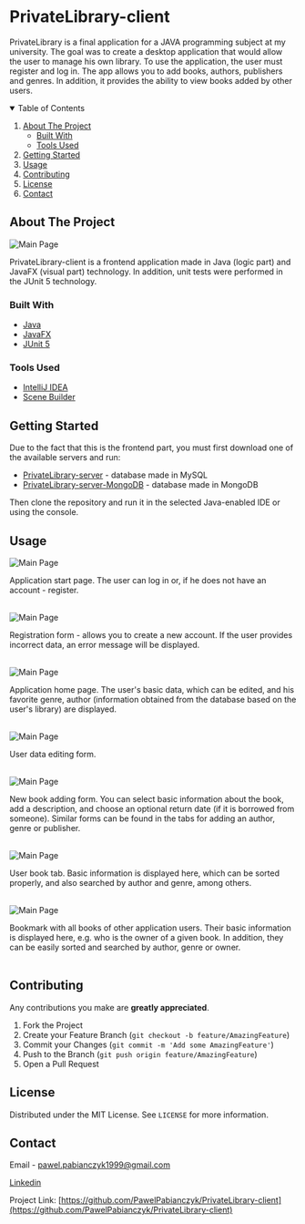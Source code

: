 # PrivateLibrary-client
PrivateLibrary is a final application for a JAVA programming subject at my university. The goal was to create a desktop application that would allow the user to manage his own library. To use the application, the user must register and log in. The app allows you to add books, authors, publishers and genres. In addition, it provides the ability to view books added by other users.

<details open="open">
  <summary>Table of Contents</summary>
  <ol>
    <li>
      <a href="#about-the-project">About The Project</a>
      <ul>
        <li><a href="#built-with">Built With</a></li>
        <li><a href="#tools-used">Tools Used</a></li>
      </ul>
    </li>
    <li>
      <a href="#getting-started">Getting Started</a>
    </li>
    <li><a href="#usage">Usage</a></li>
    <li><a href="#contributing">Contributing</a></li>
    <li><a href="#license">License</a></li>
    <li><a href="#contact">Contact</a></li>
  </ol>
</details>

## About The Project

![Main Page](/images/01.png)

PrivateLibrary-client is a frontend application made in Java (logic part) and JavaFX (visual part) technology. In addition, unit tests were performed in the JUnit 5 technology.

### Built With
* [Java](https://www.java.com/pl/)
* [JavaFX](https://openjfx.io/)
* [JUnit 5](https://junit.org/junit5/)

### Tools Used
* [IntelliJ IDEA](https://www.jetbrains.com/idea/)
* [Scene Builder](https://gluonhq.com/products/scene-builder/)

## Getting Started
Due to the fact that this is the frontend part, you must first download one of the available servers and run:
* [PrivateLibrary-server](https://github.com/PawelPabianczyk/PrivateLibrary-server) - database made in MySQL
* [PrivateLibrary-server-MongoDB](https://github.com/PawelPabianczyk/PrivateLibrary-server-MongoDB) - database made in MongoDB
	
Then clone the repository and run it in the selected Java-enabled IDE or using the console.

## Usage

![Main Page](/images/01.png)

Application start page. The user can log in or, if he does not have an account - register.<br/><br/>

![Main Page](/images/02.png)

Registration form - allows you to create a new account. If the user provides incorrect data, an error message will be displayed.<br/><br/>

![Main Page](/images/03.png)

Application home page. The user's basic data, which can be edited, and his favorite genre, author (information obtained from the database based on the user's library) are displayed.<br/><br/>

![Main Page](/images/04.png)

User data editing form.<br/><br/>

![Main Page](/images/05.png)

New book adding form. You can select basic information about the book, add a description, and choose an optional return date (if it is borrowed from someone). Similar forms can be found in the tabs for adding an author, genre or publisher.<br/><br/>

![Main Page](/images/06.png)

User book tab. Basic information is displayed here, which can be sorted properly, and also searched by author and genre, among others.<br/><br/>

![Main Page](/images/07.png)

Bookmark with all books of other application users. Their basic information is displayed here, e.g. who is the owner of a given book. In addition, they can be easily sorted and searched by author, genre or owner.<br/><br/>

## Contributing

Any contributions you make are **greatly appreciated**.

1. Fork the Project
2. Create your Feature Branch (`git checkout -b feature/AmazingFeature`)
3. Commit your Changes (`git commit -m 'Add some AmazingFeature'`)
4. Push to the Branch (`git push origin feature/AmazingFeature`)
5. Open a Pull Request

## License

Distributed under the MIT License. See `LICENSE` for more information.

## Contact

Email - pawel.pabianczyk1999@gmail.com

[Linkedin](https://www.linkedin.com/in/pawe%C5%82-pabia%C5%84czyk-a32693171/)

Project Link: [https://github.com/PawelPabianczyk/PrivateLibrary-client](https://github.com/PawelPabianczyk/PrivateLibrary-client)
